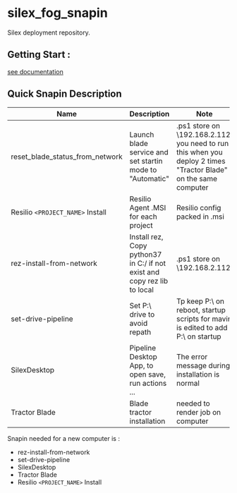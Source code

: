 # silex_fog_snapin

Silex deployment repository.

## Getting Start :

[see documentation](https://github.com/ArtFXDev/silex_fog_snapin/wiki/)


## Quick Snapin Description
|Name |Description   |Note    |
|---- |--------------|--------|
|reset_blade_status_from_network | Launch blade service and set startin mode to "Automatic" |.ps1 store on \\192.168.2.112, you need to run this when you deploy 2 times "Tractor Blade" on the same computer|
|Resilio `<PROJECT_NAME>` Install |Resilio Agent .MSI for each project |Resilio config packed in .msi|
|rez-install-from-network |Install rez, Copy python37 in C:/ if not exist and copy rez lib to local |.ps1 store on \\192.168.2.112|
|set-drive-pipeline | Set P:\ drive to avoid repath | Tp keep P:\ on reboot, startup scripts for mavin is edited to add P:\ on startup|
|SilexDesktop | Pipeline Desktop App, to open save, run actions ... | The error message during installation is normal
|Tractor Blade | Blade tractor installation | needed to render job on computer|

Snapin needed for a new computer is : 
 - rez-install-from-network
 - set-drive-pipeline
 - SilexDesktop
 - Tractor Blade
 - Resilio `<PROJECT_NAME>` Install
